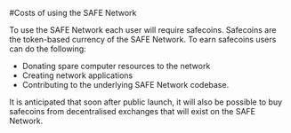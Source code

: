 #Costs of using the SAFE Network

To use the SAFE Network each user will require safecoins. Safecoins are the token-based currency of the SAFE Network.
To earn safecoins users can do the following:

* Donating spare computer resources to the network
* Creating network applications
* Contributing to the underlying SAFE Network codebase.

It is anticipated that soon after public launch, it will also be possible to buy safecoins from decentralised exchanges that will exist on the SAFE Network.
